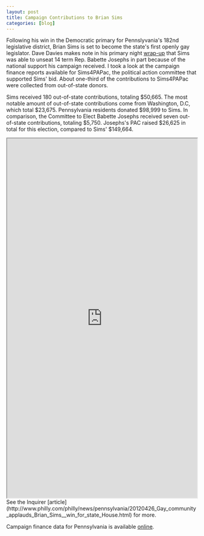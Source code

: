 ```yaml
---
layout: post
title: Campaign Contributions to Brian Sims
categories: [blog]
---
```

Following his win in the Democratic primary for Pennslyvania's 182nd legislative district, Brian Sims is set to become the state's first openly gay legislator. Dave Davies makes note in his primary night [wrap-up](http://www.newsworks.org/index.php/off-mic/item/37489-brian-sims-breaks-the-mold-unseats-long-term-incumbent) that Sims was able to unseat 14 term Rep. Babette Josephs in part because of the national support his campaign received. I took a look at the campaign finance reports available for Sims4PAPac, the political action committee that supported Sims' bid. About one-third of the contributions to Sims4PAPac were collected from out-of-state donors. 

Sims received 180 out-of-state contributions, totaling $50,665. The most notable amount of out-of-state contributions come from Washington, D.C, which total $23,675. Pennsylvania residents donated $98,999 to Sims. In comparison, the Committee to Elect Babette Josephs received seven out-of-state contributions, totaling $5,750. Josephs's PAC raised $26,625 in total for this election, compared to Sims' $149,664. 

<iframe src="http://maps.caseypthomas.org/sims4papac/index.html" width="100%" height="950px"> </iframe>
See the Inquirer [article](http://www.philly.com/philly/news/pennsylvania/20120426_Gay_community_applauds_Brian_Sims__win_for_state_House.html) for more. 

Campaign finance data for Pennsylvania is available [online](https://www.campaignfinanceonline.state.pa.us/Pages/CampaignFinanceHome.aspx).